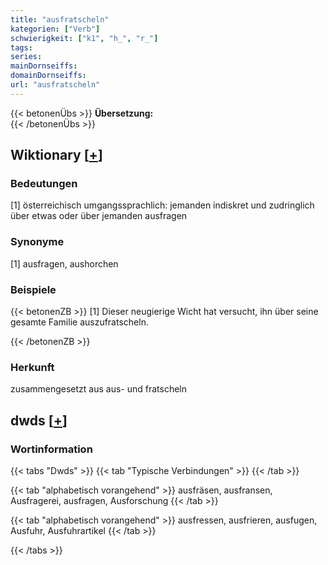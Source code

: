 ```yaml
---
title: "ausfratscheln"
kategorien: ["Verb"]
schwierigkeit: ["k1", "h_", "r_"]
tags:
series:
mainDornseiffs:
domainDornseiffs:
url: "ausfratscheln"
---
```


{{< betonenÜbs >}}
**Übersetzung:**  
{{< /betonenÜbs >}}

## Wiktionary [[+](https://de.wiktionary.org/wiki/ausfratscheln)]

### Bedeutungen
[1] österreichisch umgangssprachlich: jemanden indiskret und zudringlich über etwas oder über jemanden ausfragen  

### Synonyme
[1] ausfragen, aushorchen  

### Beispiele
{{< betonenZB >}}
[1] Dieser neugierige Wicht hat versucht, ihn über seine gesamte Familie auszufratscheln.  

{{< /betonenZB >}}
### Herkunft
zusammengesetzt aus aus- und fratscheln  



## dwds [[+](https://www.dwds.de/wb/ausfratscheln)]

### Wortinformation
{{< tabs "Dwds" >}}
{{< tab "Typische Verbindungen" >}}
{{< /tab >}}

{{< tab "alphabetisch vorangehend" >}}
ausfräsen, ausfransen, Ausfragerei, ausfragen, Ausforschung
{{< /tab >}}

{{< tab "alphabetisch vorangehend" >}}
ausfressen, ausfrieren, ausfugen, Ausfuhr, Ausfuhrartikel
{{< /tab >}}

{{< /tabs >}}

